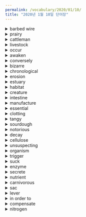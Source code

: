 ```yaml
---
permalink: /vocabulary/2020/01/10/
title: "2020년 1월 10일 단어장"
---
```


<details><summary>barbed wire</summary>
<p>철조망</p>
</details>

<details><summary>prairy</summary>
<p>초원</p>
</details>

<details><summary>cattleman</summary>
<p>목장주</p>
</details>

<details><summary>livestock</summary>
<p>가축</p>
</details>

<details><summary>occur</summary>
<p>일어나다.</p>
</details>

<details><summary>awaken</summary>
<p>깨우다.</p>
</details>

<details><summary>conversely</summary>
<p>반대로</p>
</details>

<details><summary>bizarre</summary>
<p>이상한</p>
</details>

<details><summary>chronological</summary>
<p>연대순의</p>
</details>

<details><summary>erosion</summary>
<p>침식</p>
</details>

<details><summary>estuary</summary>
<p>강어귀</p>
</details>

<details><summary>habitat</summary>
<p>서식지</p>
</details>

<details><summary>creature</summary>
<p>생물</p>
</details>

<details><summary>intestine</summary>
<p>장</p>
</details>

<details><summary>manufacture</summary>
<p>제조하다</p>
</details>

<details><summary>essential</summary>
<p>필수적인</p>
</details>

<details><summary>clotting</summary>
<p>응고</p>
</details>

<details><summary>tangy</summary>
<p>톡 쏘는</p>
</details>

<details><summary>sourdough</summary>
<p>이스트로 부풀린</p>
</details>

<details><summary>notorious</summary>
<p>악명 높은</p>
</details>

<details><summary>decay</summary>
<p>썩다.</p>
</details>

<details><summary>cellulose</summary>
<p>섬유소</p>
</details>

<details><summary>unsuspecting</summary>
<p>의심하지 않는</p>
</details>

<details><summary>organism</summary>
<p>유기체</p>
</details>

<details><summary>trigger</summary>
<p>유발하다.</p>
</details>

<details><summary>suck</summary>
<p>빨아들이다.</p>
</details>

<details><summary>enzyme</summary>
<p>효소</p>
</details>

<details><summary>secrete</summary>
<p>분비하다.</p>
</details>

<details><summary>nutrient</summary>
<p>영양소</p>
</details>

<details><summary>carnivorous</summary>
<p>육식성의</p>
</details>

<details><summary>sac</summary>
<p>주머니</p>
</details>

<details><summary>lever</summary>
<p>지레, 레버</p>
</details>

<details><summary>in order to</summary>
<p>~하기 위해서</p>
</details>

<details><summary>compensate</summary>
<p>보상하다.</p>
</details>

<details><summary>nitrogen</summary>
<p>질소</p>
</details>
